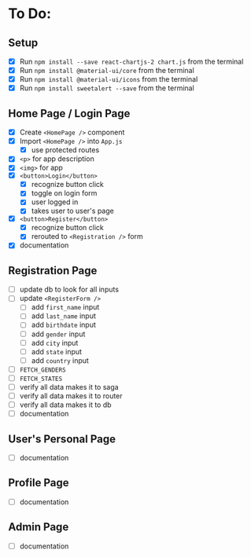 # To Do:

## Setup

- [x] Run `npm install --save react-chartjs-2 chart.js` from the terminal
- [x] Run `npm install @material-ui/core` from the terminal
- [x] Run `npm install @material-ui/icons` from the terminal
- [x] Run `npm install sweetalert --save` from the terminal

## Home Page / Login Page

- [x] Create `<HomePage />` component
- [x] Import `<HomePage />` into `App.js`
  - [x] use protected routes
- [x] `<p>` for app description
- [x] `<img>` for app
- [x] `<button>Login</button>`
  - [x] recognize button click
  - [x] toggle on login form
  - [x] user logged in
  - [x] takes user to user's page
- [x] `<button>Register</button>`
  - [x] recognize button click
  - [x] rerouted to `<Registration />` form
- [x] documentation

## Registration Page

- [ ] update db to look for all inputs
- [ ] update `<RegisterForm />`
  - [ ] add `first_name` input
  - [ ] add `last_name` input
  - [ ] add `birthdate` input
  - [ ] add `gender` input
  - [ ] add `city` input
  - [ ] add `state` input
  - [ ] add `country` input
- [ ] `FETCH_GENDERS`
- [ ] `FETCH_STATES`
- [ ] verify all data makes it to saga
- [ ] verify all data makes it to router
- [ ] verify all data makes it to db
- [ ] documentation

## User's Personal Page

- [ ] documentation

## Profile Page

- [ ] documentation

## Admin Page

- [ ] documentation
